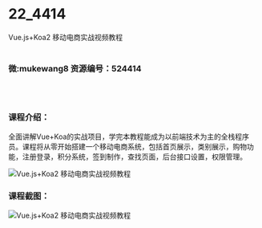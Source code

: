 # 22_4414
Vue.js+Koa2 移动电商实战视频教程
<br/></br>
<h3>微:mukewang8 资源编号：524414</h3>
<br/></br>
<h3>课程介绍：</h3>
<p>全面讲解Vue+Koa的实战项目，学完本教程能成为以前端技术为主的全栈程序员。课程将从零开始搭建一个移动电商系统，包括首页展示，类别展示，购物功能，注册登录，积分系统，签到制作，查找页面，后台接口设置，权限管理。</p>
<p><img src="https://www.ko996.com/wp-content/uploads/img/2018/11/1-2-300x169.png" alt="Vue.js+Koa2 移动电商实战视频教程"></p>
<h3>课程截图：</h3>
<p><img src="https://www.ko996.com/wp-content/uploads/img/2018/11/3-15.png" alt="Vue.js+Koa2 移动电商实战视频教程"></p>
